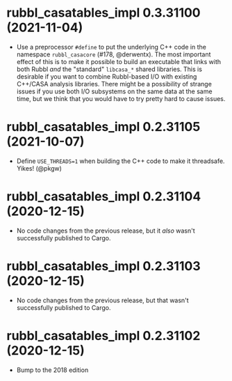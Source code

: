 # rubbl_casatables_impl 0.3.31100 (2021-11-04)

- Use a preprocessor `#define` to put the underlying C++ code in the namespace
  `rubbl_casacore` (#178, @derwentx). The most important effect of this is to
  make it possible to build an executable that links with both Rubbl *and* the
  "standard" `libcasa_*` shared libraries. This is desirable if you want to
  combine Rubbl-based I/O with existing C++/CASA analysis libraries. There might
  be a possibility of strange issues if you use both I/O subsystems on the same
  data at the same time, but we think that you would have to try pretty hard to
  cause issues.


# rubbl_casatables_impl 0.2.31105 (2021-10-07)

- Define `USE_THREADS=1` when building the C++ code to make it threadsafe. Yikes!
  (@pkgw)

# rubbl_casatables_impl 0.2.31104 (2020-12-15)

- No code changes from the previous release, but it *also* wasn't successfully
  published to Cargo.

# rubbl_casatables_impl 0.2.31103 (2020-12-15)

- No code changes from the previous release, but that wasn't successfully
  published to Cargo.

# rubbl_casatables_impl 0.2.31102 (2020-12-15)

- Bump to the 2018 edition
